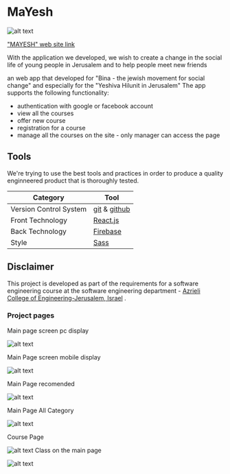 # MaYesh
![alt text](https://github.com/piskarovhaim/MaYesh/blob/master/wiki%20files/yeshiva.jpg)
 
["MAYESH" web site link](https://mayesh-bd07f.firebaseapp.com/)

With the application we developed, we wish to create a change in the social life of young people in Jerusalem 
and to help people meet new friends

an web app that developed for "Bina - the jewish movement for social change" and especially for  the "Yeshiva Hilunit in Jerusalem" 
The app supports the following functionality:
* authentication with google or facebook account
* view all the courses 
* offer new course 
* registration for a course
* manage all the courses on the site - only manager can access the page
## Tools 
We're trying to use the best tools and practices in order to produce a quality enginneered product that is thoroughly tested.

| Category      |  Tool|
| ------------- | ------------- |
| Version Control System| [git](https://github.com/user/repo/blob/branch/other_file.md) & [github](https://github.com)  |
| Front Technology  | [React.js](https://reactjs.org/docs/getting-started.html)  |
| Back Technology | [Firebase](https://firebase.google.com/)  |
| Style | [Sass](https://sass-lang.com/guide)  |

## Disclaimer
This project is developed as part of the requirements for a software engineering course at the software engineering department -
[ Azrieli College of Engineering-Jerusalem, Israel](https://www.jce.ac.il/) .
### Project pages

Main page screen pc display 


![alt text](https://github.com/piskarovhaim/MaYesh/blob/master/wiki%20files/%D7%AA%D7%9E%D7%95%D7%A0%D7%95%D7%AA%20%D7%9C%D7%92%D7%99%D7%98%20%D7%94%D7%90%D7%91/mainPageWeb.PNG)

Main Page screen mobile display

![alt text](https://github.com/piskarovhaim/MaYesh/blob/master/wiki%20files/%D7%AA%D7%9E%D7%95%D7%A0%D7%95%D7%AA%20%D7%9C%D7%92%D7%99%D7%98%20%D7%94%D7%90%D7%91/mobileMain.PNG)


Main Page recomended


![alt text](https://github.com/piskarovhaim/MaYesh/blob/master/wiki%20files/%D7%AA%D7%9E%D7%95%D7%A0%D7%95%D7%AA%20%D7%9C%D7%92%D7%99%D7%98%20%D7%94%D7%90%D7%91/recomended.PNG
)

Main Page All Category


![alt text](https://github.com/piskarovhaim/MaYesh/blob/master/wiki%20files/%D7%AA%D7%9E%D7%95%D7%A0%D7%95%D7%AA%20%D7%9C%D7%92%D7%99%D7%98%20%D7%94%D7%90%D7%91/allCategory.PNG)


Course Page 


![alt text](https://github.com/piskarovhaim/MaYesh/blob/master/wiki%20files/%D7%AA%D7%9E%D7%95%D7%A0%D7%95%D7%AA%20%D7%9C%D7%92%D7%99%D7%98%20%D7%94%D7%90%D7%91/class2.PNG)
Class on the main page


![alt text](https://github.com/piskarovhaim/MaYesh/blob/master/wiki%20files/class.PNG
)




